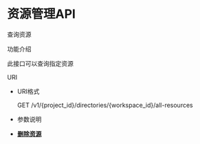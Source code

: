 # 资源管理API<a name="dgc_02_0060"></a>

查询资源

功能介绍

此接口可以查询指定资源

URI

-   URI格式

    GET /v1/\{project\_id\}/directories/\{workspace\_id\}/all-resources

-   参数说明

-   **[删除资源](删除资源.md)**  


